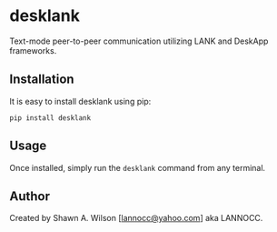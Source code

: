 # desklank

Text-mode peer-to-peer communication utilizing LANK and DeskApp frameworks.

## Installation

It is easy to install desklank using pip:
```
pip install desklank
```

## Usage

Once installed, simply run the `desklank` command from any terminal.

## Author

Created by Shawn A. Wilson [lannocc@yahoo.com] aka LANNOCC.


